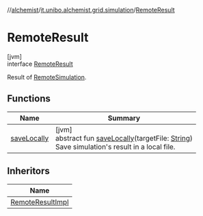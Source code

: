 //[alchemist](../../../index.md)/[it.unibo.alchemist.grid.simulation](../index.md)/[RemoteResult](index.md)

# RemoteResult

[jvm]\
interface [RemoteResult](index.md)

Result of [RemoteSimulation](../-remote-simulation/index.md).

## Functions

| Name | Summary |
|---|---|
| [saveLocally](save-locally.md) | [jvm]<br>abstract fun [saveLocally](save-locally.md)(targetFile: [String](https://docs.oracle.com/javase/8/docs/api/java/lang/String.html))<br>Save simulation's result in a local file. |

## Inheritors

| Name |
|---|
| [RemoteResultImpl](../-remote-result-impl/index.md) |
